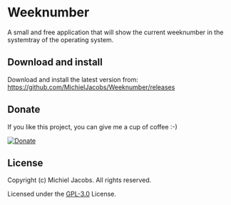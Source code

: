 # Weeknumber
A small and free application that will show the current weeknumber in the systemtray of the operating system.

## Download and install
Download and install the latest version from:
https://github.com/MichielJacobs/Weeknumber/releases


## Donate
If you like this project, you can give me a cup of coffee :-)

[![Donate](https://www.paypalobjects.com/en_US/i/btn/btn_donateCC_LG.gif)](http://paypal.me/MichielJacobs)

## License
Copyright (c) Michiel Jacobs. All rights reserved.

Licensed under the [GPL-3.0](https://github.com/MichielJacobs/weeknumber_mj/blob/master/LICENSE) License.

